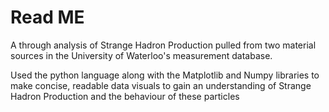 # Read ME

A through analysis of Strange Hadron Production pulled from two material sources in the University of Waterloo's measurement database.

Used the python language along with the Matplotlib and Numpy libraries to make concise, readable data visuals to gain an understanding
of Strange Hadron Production and the behaviour of these particles
